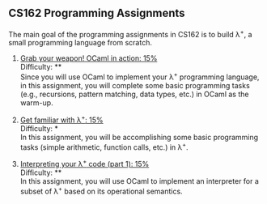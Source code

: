 ## CS162 Programming Assignments

The main goal of the programming assignments in CS162 is to build λ<sup>+</sup>, a small programming language from scratch.

1. [Grab your weapon! OCaml in action: 15%](hw1/) <br />
Difficulty: ** <br />
Since you will use OCaml to implement your λ<sup>+</sup> programming language, in this assignment, you will complete some basic programming tasks (e.g., recursions, pattern matching, data types, etc.) in OCaml as the warm-up.

2. [Get familiar with λ<sup>+</sup>: 15%](hw2/) <br />
Difficulty: * <br />
In this assignment, you will be accomplishing some basic programming tasks (simple arithmetic, function calls, etc.) in λ<sup>+</sup>.

3. [Interpreting your λ<sup>+</sup> code (part 1): 15%](hw3/) <br/>
Difficulty: ** <br/>
In this assignment, you will use OCaml to implement an interpreter for a subset of λ<sup>+</sup> based on its operational semantics.

<!--
1. [Interpreting your λ<sup>+</sup> code (part 2): 20%](hw3/) <br/>
Difficulty: *** <br/>
In this assignment, you will finish the interpreter for the full λ<sup>+</sup> language.

1. [Type check your λ<sup>+</sup> program: 15%](hw4/) <br/>
Difficulty: ** <br/>
In this assignment, you will write a type checker for your λ<sup>+</sup> program such that your checker can reject ill-typed λ<sup>+</sup> programs. 

5. [Infer the types for your λ<sup>+</sup> code: 20%](hw5/) <br/>
Difficulty: ** <br/>
In this assignment, you will implement the type inference algorithm that we learn in the class.

6. (**Optional**) Verify your λ<sup>+</sup> code (Extra credit): 2% <br/>
Difficulty: **** <br/>
In this assignment, you will leverage an existing symbolic evaluation engine (i.e., Rosette) to verify the correctness of your λ<sup>+</sup> programs. -->
